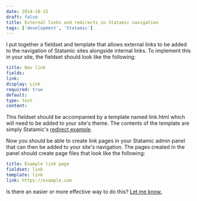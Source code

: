 ```yaml
---
date: 2014-10-15
draft: false
title: External links and redirects in Statamic navigation
tags: ['development', 'Statamic']
---
```


I put together a fieldset and template that allows external links to be added to the navigation of Statamic sites alongside internal links.<!-- excerpt --> To implement this in your site, the fieldset should look like the following:

```yaml
title: Nav link
fields:
link:
display: Link
required: true
default:
type: text
content:
```

This fieldset should be accompanied by a template named link.html which will need to be added to your site's theme. The contents of the template are simply Statamic's [redirect example](http://www.statamic.com/learn/documentation/tags/redirect).

Now you should be able to create link pages in your Statamic admin panel that can then be added to your site's navigation. The pages created in the panel should create page files that look like the following:

```yaml
title: Example link page
fieldset: link
template: link
link: https://example.com
```

Is there an easier or more effective way to do this? [Let me know.](mailto:hi@coryd.dev)
